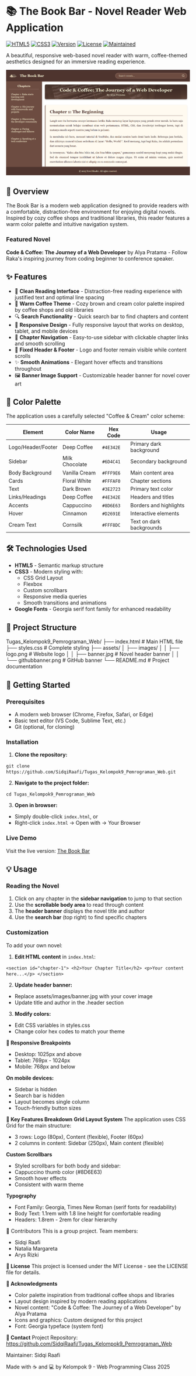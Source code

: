 # 📚 The Book Bar - Novel Reader Web Application
[![HTML5](https://img.shields.io/badge/HTML5-E34F26?logo=html5&logoColor=white)](https://developer.mozilla.org/en-US/docs/Web/HTML)
[![CSS3](https://img.shields.io/badge/CSS3-1572B6?logo=css3&logoColor=white)](https://developer.mozilla.org/en-US/docs/Web/CSS)
[![Version](https://img.shields.io/badge/version-1.0-green.svg)](https://github.com/SidqiRaafi/Tugas_Kelompok9_Pemrograman_Web)
[![License](https://img.shields.io/badge/license-MIT-orange.svg)](LICENSE)
[![Maintained](https://img.shields.io/badge/Maintained%3F-yes-green.svg)](https://github.com/SidqiRaafi/Tugas_Kelompok9_Pemrograman_Web/graphs/commit-activity)

A beautiful, responsive web-based novel reader with warm, coffee-themed aesthetics designed for an immersive reading experience.

![The Book Bar Banner](assets/images/githubbanner.png)

## 🌟 Overview

The Book Bar is a modern web application designed to provide readers with a comfortable, distraction-free environment for enjoying digital novels. Inspired by cozy coffee shops and traditional libraries, this reader features a warm color palette and intuitive navigation system.

### Featured Novel
**Code & Coffee: The Journey of a Web Developer** by Alya Pratama - Follow Raka's inspiring journey from coding beginner to conference speaker.

## ✨ Features

- 📖 **Clean Reading Interface** - Distraction-free reading experience with justified text and optimal line spacing
- 🎨 **Warm Coffee Theme** - Cozy brown and cream color palette inspired by coffee shops and old libraries
- 🔍 **Search Functionality** - Quick search bar to find chapters and content
- 📱 **Responsive Design** - Fully responsive layout that works on desktop, tablet, and mobile devices
- 🧭 **Chapter Navigation** - Easy-to-use sidebar with clickable chapter links and smooth scrolling
- 🎯 **Fixed Header & Footer** - Logo and footer remain visible while content scrolls
- ✨ **Smooth Animations** - Elegant hover effects and transitions throughout
- 🖼️ **Banner Image Support** - Customizable header banner for novel cover art

## 🎨 Color Palette

The application uses a carefully selected "Coffee & Cream" color scheme:

| Element | Color Name | Hex Code | Usage |
| ------- | ---------- | -------- | ----- |
| Logo/Header/Footer | Deep Coffee | `#4E342E` | Primary dark background |
| Sidebar | Milk Chocolate | `#6D4C41` | Secondary background |
| Body Background | Vanilla Cream | `#FFF9E6` | Main content area |
| Cards | Floral White | `#FFFAF0` | Chapter sections |
| Text | Dark Brown | `#3E2723` | Primary text color |
| Links/Headings | Deep Coffee | `#4E342E` | Headers and titles |
| Accents | Cappuccino | `#8D6E63` | Borders and highlights |
| Hover | Cinnamon | `#D2691E` | Interactive elements |
| Cream Text | Cornsilk | `#FFF8DC` | Text on dark backgrounds |

## 🛠️ Technologies Used

- **HTML5** - Semantic markup structure
- **CSS3** - Modern styling with:
  - CSS Grid Layout
  - Flexbox
  - Custom scrollbars
  - Responsive media queries
  - Smooth transitions and animations
- **Google Fonts** - Georgia serif font family for enhanced readability

## 📁 Project Structure

Tugas_Kelompok9_Pemrograman_Web/
├── index.html # Main HTML file
├── styles.css # Complete styling
├── assets/
│ ├── images/
│ │ ├── logo.png # Website logo
│ │ ├── banner.jpg # Novel header banner
│ │ └── githubbanner.png # GitHub banner
└── README.md # Project documentation


## 🚀 Getting Started

### Prerequisites

- A modern web browser (Chrome, Firefox, Safari, or Edge)
- Basic text editor (VS Code, Sublime Text, etc.)
- Git (optional, for cloning)

### Installation

1. **Clone the repository:**
```
git clone https://github.com/SidqiRaafi/Tugas_Kelompok9_Pemrograman_Web.git
```

2. **Navigate to the project folder:**
```
cd Tugas_Kelompok9_Pemrograman_Web
```

3. **Open in browser:**
- Simply double-click `index.html`, or
- Right-click `index.html` → Open with → Your Browser

### Live Demo

Visit the live version: [The Book Bar](https://sidqiraafi.github.io/Tugas_Kelompok9_Pemrograman_Web/)

## 💡 Usage

### Reading the Novel

1. Click on any chapter in the **sidebar navigation** to jump to that section
2. Use the **scrollable body area** to read through content
3. The **header banner** displays the novel title and author
4. Use the **search bar** (top right) to find specific chapters

### Customization

To add your own novel:

1. **Edit HTML content** in `index.html`:
```
<section id="chapter-1"> <h2>Your Chapter Title</h2> <p>Your content here...</p> </section>
```
2. **Update header banner:**
- Replace assets/images/banner.jpg with your cover image
- Update title and author in the .header section

3. **Modify colors:**
- Edit CSS variables in styles.css
- Change color hex codes to match your theme

**📱 Responsive Breakpoints**
- Desktop: 1025px and above
- Tablet: 769px - 1024px
- Mobile: 768px and below

**On mobile devices:**
- Sidebar is hidden
- Search bar is hidden
- Layout becomes single column
- Touch-friendly button sizes

**🎯 Key Features Breakdown**
**Grid Layout System**
The application uses CSS Grid for the main structure:
- 3 rows: Logo (80px), Content (flexible), Footer (60px)
- 2 columns in content: Sidebar (250px), Main content (flexible)

**Custom Scrollbars**
- Styled scrollbars for both body and sidebar:
- Cappuccino thumb color (#8D6E63)
- Smooth hover effects
- Consistent with warm theme

**Typography**
- Font Family: Georgia, Times New Roman (serif fonts for readability)
- Body Text: 1.1rem with 1.8 line height for comfortable reading
- Headers: 1.8rem - 2rem for clear hierarchy

🤝 Contributors
This is a group project. Team members:
- Sidqi Raafi
- Natalia Margareta
- Arys Rizki

**📄 License**
This project is licensed under the MIT License - see the LICENSE file for details.

**🙏 Acknowledgments**
- Color palette inspiration from traditional coffee shops and libraries
- Layout design inspired by modern reading applications
- Novel content: "Code & Coffee: The Journey of a Web Developer" by Alya Pratama
- Icons and graphics: Custom designed for this project
- Font: Georgia typeface (system font)

**📧 Contact**
Project Repository: https://github.com/SidqiRaafi/Tugas_Kelompok9_Pemrograman_Web

Maintainer: Sidqi Raafi

Made with ☕ and 💻 by Kelompok 9 - Web Programming Class 2025

